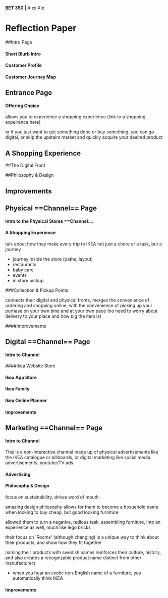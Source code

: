 **BET 350 |** Alex Xie

# Reflection Paper

##Intro Page

#### Short Blurb Intro

#### Customer Profile

#### Customer Journey Map

## Entrance Page

#### Offering Choice

allows you to experience a shopping experience (link to a shopping expeirence here)

or if you just want to get something done or buy something, you can go digital, or skip the upstairs market and quickly acquire your desired product

## A Shopping Experience

##The Digital Front

##Philosophy & Design

## Improvements













## Physical ==Channel== Page

#### Intro to the Physical Stores ==Channel==

#### A Shopping Experience

talk about how they make every trip to IKEA not just a chore or a task, but a journey

- journey inside the store (paths, layout)
- restaurants
- baby care
- events
- in store pickup

###Collection & Pickup Points

connects their digital and physical fronts, merges the convenience of ordering and shopping online, with the convenience of picking up your purhase on your own time and at your own pace (no need to worry about delivery to your place and how big the item is)

####Improvements

#### 

## Digital ==Channel== Page

#### Intro to Channel

####Ikea Website Store

#### Ikea App Store

#### Ikea Family

#### Ikea Online Planner

#### Improvements



## Marketing ==Channel== Page

#### Intro to Channel

This is a non-interactive channel made up of physical advertisements like the IKEA catalogue or billboards, or digital marketing like social media advertisements, youtube/TV ads.

#### Advertising

#### Philosophy & Design

focus on sustainability, drives word of mouth

amazing design philosophy allows for them to become a hosuehold name when looking to buy cheap, but good looking furniture

allowed them to turn a negative, tedious task, assembling furniture, into an experience as well, much like lego bricks

their focus on 'Rooms' (although changing) is a unique way to think about their products, and show how they fit together

naming their products with swedish names reinforces their culture, history, and also creates a recognizable product name distinct from other manufacturers

- when you hear an exotic non-English name of a furniture, you automatically think IKEA

#### Improvements